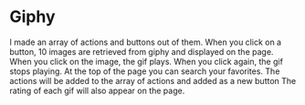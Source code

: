# Giphy
I made an array of actions and buttons out of them.
When you click on a button, 10 images are retrieved from giphy and displayed on the page.
When you click on the image, the gif plays. When you click again, the gif stops playing.
At the top of the page you can search your favorites. The actions will be added to the array of actions and added as a new button
The rating of each gif will also appear on the page.
